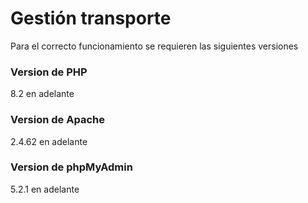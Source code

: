 
# Gestión transporte

Para el correcto funcionamiento se requieren las siguientes versiones

### Version de PHP
8.2 en adelante

### Version de Apache
2.4.62 en adelante

### Version de phpMyAdmin
5.2.1 en adelante
